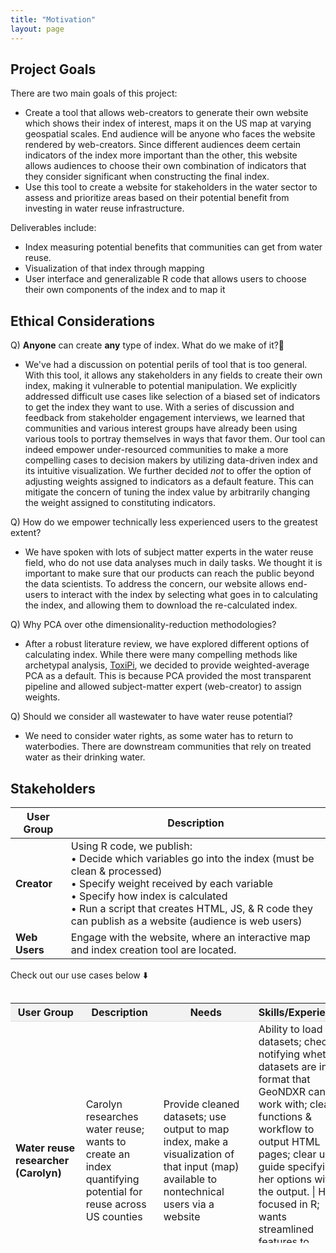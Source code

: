 ```yaml
---
title: "Motivation"
layout: page
---
```


## Project Goals

There are two main goals of this project: 
- Create a tool that allows web-creators to generate their own website which shows their index of interest, maps it on the US map at varying geospatial scales. End audience will be anyone who faces the website rendered by web-creators. Since different audiences deem certain indicators of the index more important than the other, this website allows audiences to choose their own combination of indicators that they consider significant when constructing the final index. 
- Use this tool to create a website for stakeholders in the water sector to assess and prioritize areas based on their potential benefit from investing in water reuse infrastructure. 

Deliverables include: 
- Index measuring potential benefits that communities can get from water reuse.
- Visualization of that index through mapping
- User interface and generalizable R code that allows users to choose their own components of the index and to map it

## Ethical Considerations

Q) **Anyone** can create **any** type of index. What do we make of it?🤔
- We've had a discussion on potential perils of tool that is too general. With this tool, it allows any stakeholders in any fields to create their own index, making it vulnerable to potential manipulation. We explicitly addressed difficult use cases like selection of a biased set of indicators to get the index they want to use. 
With a series of discussion and feedback from stakeholder engagement interviews, we learned that communities and various interest groups have already been using various tools to portray themselves in ways that favor them. Our tool can indeed empower under-resourced communities to make a more compelling cases to decision makers by utilizing data-driven index and its intuitive visualization. We further decided *not* to offer the option of adjusting weights assigned to indicators as a default feature. This can mitigate the concern of tuning the index value by arbitrarily changing the weight assigned to constituting indicators. 

Q) How do we empower technically less experienced users to the greatest extent? 
- We have spoken with lots of subject matter experts in the water reuse field, who do not use data analyses much in daily tasks. We thought it is important to make sure that our products can reach the public beyond the data scientists. To address the concern, our website allows end-users to interact with the index by selecting what goes in to calculating the index, and allowing them to download the re-calculated index. 

Q) Why PCA over othe dimensionality-reduction methodologies? 
- After a robust literature review, we have explored different options of calculating index. While there were many compelling methods like archetypal analysis, [ToxiPi](https://github.com/uwescience/WaterReuseDSSG2024/blob/99457ddc865665cc959418b318d7c2a2ddc3819f/code/create_index/toxpi-wrapper.R#L7), we decided to provide weighted-average PCA as a default. This is because PCA provided the most transparent pipeline and allowed subject-matter expert (web-creator) to assign weights.

Q) Should we consider all wastewater to have water reuse potential?
- We need to consider water rights, as some water has to return to waterbodies. There are downstream communities that rely on treated water as their drinking water. 

## Stakeholders

| **User Group** | **Description** |
|----------------|-----------------|
| **Creator**    | Using R code, we publish: <br> • Decide which variables go into the index (must be clean & processed) <br> • Specify weight received by each variable <br> • Specify how index is calculated <br> • Run a script that creates HTML, JS, & R code they can publish as a website (audience is web users) |
| **Web Users**  | Engage with the website, where an interactive map and index creation tool are located. |


Check out our use cases below ⬇️
<div style="overflow-y:auto; max-height:400px;">
  <table style="border-collapse: collapse; width: 100%;">
    <tr style="background-color: #f2f2f2; border-bottom: 1px solid #ddd;">
      <th>User Group</th>
      <th>Description</th>
      <th>Needs</th>
      <th>Skills/Experience</th>
    </tr>
    <tr>
      <td><b>Water reuse researcher (Carolyn)</b></td>
      <td>Carolyn researches water reuse; wants to create an index quantifying potential for reuse across US counties</td>
      <td>Provide cleaned datasets; use output to map index, make a visualization of that input (map) available to nontechnical users via a website</td>
      <td>Ability to load datasets; checks notifying whether datasets are in a format that GeoNDXR can work with; clear functions & workflow to output HTML pages; clear user guide specifying her options with the output. | High, focused in R; wants streamlined features to enable focus elsewhere (she doesn’t want to do web dev)</td>
    </tr>
    <tr>
      <td><b>Data journalist (Sarah)</b></td>
      <td>Sarah is a data journalist for a major media company; she supports traditional journalists who want to supplement stories comparing regions in the US with data</td>
      <td>Provide cleaned datasets; use output to map index, make a visualization of that input (map) available to nontechnical users via a website</td>
      <td>Ability to load datasets; checks notifying whether datasets are in a format that GeoNDXR can work with; clear functions & workflow to output HTML pages; clear user guide specifying her options with the output; ability to customize output; transparently explain how indices are calculated | High; focused in R; wants a streamlined workflow for index generation but also needs flexibility</td>
    </tr>
    <tr>
      <td><b>Economic policy analyst (Mike)</b></td>
      <td>Mike is an economic policy analyst for a think tank. He wants to create a regional index displaying how a custom inflation metric has risen differently across parts of the US</td>
      <td>Provide cleaned datasets; use output to map index, make a visualization of that input (map) available to nontechnical users via a website</td>
      <td>Ability to load datasets; checks notifying whether datasets are in a format that GeoNDXR can work with; clear functions & workflow to output HTML pages; clear user guide specifying her options with the output; ability to customize output; transparently explain how indices are calculated | High; focused in R; wants a streamlined workflow for index generation but also needs flexibility</td>
    </tr>
    <tr>
      <td><b>Climate policy researcher (Joe)</b></td>
      <td>Joe is a climate policy researcher at a university. He wants to aggregate different climate risks, produce an index, and make a visualization available to nontechnical users on his GitHub to showcase his work</td>
      <td>Provide cleaned datasets; use output to map index, make a visualization of that input (map) available to nontechnical users via a website</td>
      <td>Ability to load datasets; checks notifying whether datasets are in a format that GeoNdxR can work with; clear functions & workflow to output HTML pages; clear user guide specifying her options with the output; ability to customize output; transparently explain how indices are calculated | High; focused in R; wants a streamlined workflow for index generation but would like flexibility in display options, optimized for GitHub</td>
    </tr>
    <tr>
      <td><b>Data science job market candidate (Daniel)</b></td>
      <td>Daniel is a data science master’s student looking for jobs when he graduates. He is interested in aggregating different metrics, e.g., election polling results, to make predictions about elections. He wants to create an index to predict each congressional district’s outcome in the presidential election (based on more than just polls) and make a clean visualization available on GitHub to showcase his work</td>
      <td>Provide cleaned datasets; use output to map index, make a visualization of that input (map) available to nontechnical users via a website</td>
      <td>Ability to load datasets; checks notifying whether datasets are in a format that GeoNDXR can work with; clear functions & workflow to output HTML pages; clear user guide specifying her options with the output; ability to customize output; transparently explain how indices are calculated | High; focused in R; wants a streamlined workflow for index generation but would like flexibility in display options, optimized for GitHub</td>
    </tr>
    <tr>
      <td><b>EPA employee</b></td>
      <td></td>
      <td>He needs an interface that he can use to find locations that need water reuse facilities the most. He wants an interactive interface that he can use to study and understand the need for water reuse infrastructure in various places in the US.</td>
      <td>He has no programming experience</td>
    </tr>
    <tr>
      <td><b>Utility Employee (Aisha)</b></td>
      <td>Aisha is an employee of a utility company that is considering expanding into the water reuse area.</td>
      <td>She wants to see places that are in dire need of water reuse. She needs an interactive application that she can use to visually see these places and give valuable recommendations to the company.</td>
      <td>She has no experience in R coding</td>
    </tr>
    <tr>
      <td><b>Community member</b></td>
      <td>She heard about water reuse and is inspired by it.</td>
      <td>She wants to learn more about it. She wants a less complicated and easy-to-understand web application interface that she can easily use to view the water reuse needs of different US counties and the reasons for this need.</td>
      <td>She has no programming and industry knowledge</td>
    </tr>
    <tr>
      <td><b>XYZ Water Reuse consultancy firm employee (Betty)</b></td>
      <td>One of the consultancy clients is a utility company that is considering establishing a water reuse facility.</td>
      <td>Betty wants to build a credible interactive web application index that she can use to view places in absolute need of water reuse facilities and the profitability potential of these facilities.</td>
      <td>She has technical and industrial knowledge.</td>
    </tr>
    <tr>
      <td><b>Researcher</b></td>
      <td>She needs a tool that she can use to create a feasibility index and display them on an interactive web application.</td>
      <td>She wants to build a water reuse feasibility index, where she can incorporate economic, environmental, and technical feasibility measures.</td>
      <td>She is proficient in R</td>
    </tr>
    <tr>
      <td><b>Gambia National Water and Electricity Company (NAWEC) Employee</b></td>
      <td>The utility company is planning to build an index that will help them identify the regions in need of wastewater treatment facilities.</td>
      <td> As the analyst at the company, he needs a tool that he can use to create the index and display it on an interactive web application.</td>
      <td>He has years of experience working with data and R.</td>
    </tr>
    <tr>
      <td><b>Data scientist (Curtis)</b></td>
      <td>Curtis is a data scientist at eScience Institute.</td>
      <td>He would like to be able to build some cool tech that he can teach to other technical people at the eScience Institute in order to make their work better. This means that he needs a fully functioning pipeline that does something nifty and is well-written both in code and comments.</td>
      <td>He's super technically proficient.</td>
    </tr>
    <tr>
      <td><b>Journalist (Kendrick)</b></td>
      <td>Kendrick is a journalist working for 538.</td>
      <td>He wants to be able to show the relationship between an index that he is interested in (industrial jobs) and changes in polling in the presidential race since JD Vance was nominated as VP. He would like to be able to overlay an explorable index and a different variable so that the geographical relationship becomes obvious.</td>
      <td>He is a proficient technical user with experience cleaning data but a busy journalist.</td>
    </tr>
    <tr>
      <td><b>Suzannah, college student</b></td>
      <td>Suzannah is a college student with a slight smartphone addiction.</td>
      <td>She got really upset that Seattle wasn't the "most livable" city in the recent Zillow livability index and wants to know what factors were included and how that would change if there were different factors included. She would like to be able to save her index that shows Seattle to be the most livable city.</td>
      <td>She spends most of her time at a lab bench and isn't very familiar with data analysis, except for that one stats class everyone had to take.</td>
    </tr>
    <tr>
      <td><b>Zach, researcher</b></td>
      <td>Zach is a researcher studying a new way to learn about homelessness that he thinks will work best in areas of a certain type.</td>
      <td>He would like to quickly throw in some census data and find places similar to and different from Seattle to test this new process. He wants to be able to use that as a part of a grant application.</td>
      <td>He is highly technically proficient.</td>
    </tr>
    <tr>
      <td><b>Gates Foundation Employee (Sam)</b></td>
      <td>Sam works at the Gates Foundation, which is giving money to different projects that meet some threshold of need and positive impact.</td>
      <td>He wants to be able to easily adjust an index to represent different needs and interactively show the impact the project will have. Sam also wants to be able to make modifications on the fly and export the results in a web-readable format.</td>
      <td>He is highly proficient with R.</td>
    </tr>
    <tr>
      <td><b>Sales (Kathryn)</b></td>
      <td>Kathryn works in sales for a company that sells wastewater equipment.</td>
      <td>She wants to be able to use an index to visually identify regions that are in absolute need of wastewater equipment.</td>
      <td>She has technical and industrial knowledge.</td>
    </tr>
  </table>
</div>
